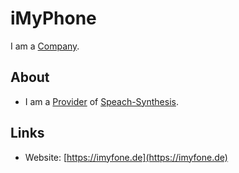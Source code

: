 # iMyPhone

I am a [Company](240000000.md).

## About

- I am a [Provider](600086.md) of [Speach-Synthesis](404.md).

## Links

- Website: [https://imyfone.de](https://imyfone.de)
